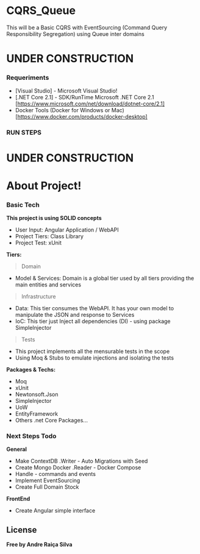 # CQRS_Queue
This will be a Basic CQRS with EventSourcing (Command Query Responsibility Segregation) using Queue inter domains


# UNDER CONSTRUCTION


### Requeriments

* [Visual Studio] - Microsoft Visual Studio!
* [.NET Core 2.1] - SDK/RunTime Microsoft .NET Core 2.1 [https://www.microsoft.com/net/download/dotnet-core/2.1]
* Docker Tools (Docker for Windows or Mac) [https://www.docker.com/products/docker-desktop]

### RUN STEPS

# UNDER CONSTRUCTION

# About Project!

### Basic Tech

**This project is using SOLID concepts**

* User Input: Angular Application / WebAPI
* Project Tiers: Class Library
* Project Test: xUnit

**Tiers:**
>Domain 
* Model & Services: Domain is a global tier used by all tiers providing the main entities and services

>Infrastructure
* Data: This tier consumes the WebAPI. It has your own model to manipulate the JSON and response to Services 
* IoC: This tier just Inject all dependencies (DI) - using package SimpleInjector

>Tests
* This project implements all the mensurable tests in the scope
* Using Moq & Stubs to emulate injections and isolating the tests

**Packages & Techs:**
* Moq
* xUnit
* Newtonsoft.Json
* SimpleInjector
* UoW
* EntityFramework
* Others .net Core Packages...



### Next Steps Todo

**General**

 - Make ContextDB .Writer - Auto Migrations with Seed
 - Create Mongo Docker .Reader - Docker Compose
 - Handle - commands and events
 - Implement EventSourcing
 - Create Full Domain Stock

**FrontEnd**

 - Create Angular simple interface
 
License
----

**Free by Andre Raiça Silva**
